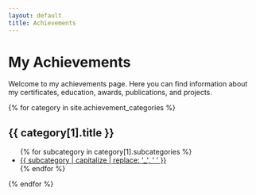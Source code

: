 ```yaml
---
layout: default
title: Achievements
---
```


# My Achievements

Welcome to my achievements page. Here you can find information about my certificates, education, awards, publications, and projects.

{% for category in site.achievement_categories %}
  <h2>{{ category[1].title }}</h2>
  <ul>
    {% for subcategory in category[1].subcategories %}
      <li>
        <a href="{{ page.url }}/achievements/{{ category[0] }}/{{ subcategory }}">
          {{ subcategory | capitalize | replace: '_', ' ' }}
        </a>
      </li>
    {% endfor %}
  </ul>
{% endfor %}